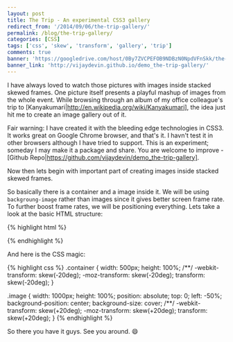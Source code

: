 ```yaml
---
layout: post
title: The Trip - An experimental CSS3 gallery
redirect_from: '/2014/09/06/the-trip-gallery/'
permalink: /blog/the-trip-gallery/
categories: [CSS]
tags: ['css', 'skew', 'transform', 'gallery', 'trip']
comments: true
banner: 'https://googledrive.com/host/0By7ZVCPEFOB9NDBzN0NpdVFnSkk/the-trip.jpg'
banner_link: 'http://vijaydevin.github.io/demo_the-trip-gallery/'
---
```


I have always loved to watch those pictures with images inside stacked skewed frames. One picture itself presents a playful mashup of images from the whole event. While browsing through an album of my office colleague's trip to [Kanyakumari|http://en.wikipedia.org/wiki/Kanyakumari], the idea just hit me to create an image gallery out of it.

Fair warning: I have created it with the bleeding edge technologies in CSS3. It works great on Google Chrome browser, and that's it. I havn't test it in other browsers although I have tried to support. This is an experiment; someday I may make it a package and share. You are welcome to improve - [Github Repo|https://github.com/vijaydevin/demo_the-trip-gallery].

Now then lets begin with important part of creating images inside stacked skewed frames.

<!-- more -->

So basically there is a container and a image inside it. We will be using ```backgroung-image``` rather than images since it gives better screen frame rate. To further boost frame rates, we will be positioning everything. Lets take a look at the basic HTML structure:

{% highlight html %}
<div class="container">
	<div class="image" style="backgroung-image: url(img.jpg)"></div>
</div>
{% endhighlight %}

And here is the CSS magic:

{% highlight css %}
.container {
	width: 500px;
	height: 100%;
	/**/
	-webkit-transform: skew(-20deg);
	-moz-transform: skew(-20deg);
	transform: skew(-20deg);
}

.image {
	width: 1000px;
	height: 100%;
	position: absolute;
	top: 0;
	left: -50%;
	background-position: center;
	background-size: cover;
	/**/
	-webkit-transform: skew(+20deg);
	-moz-transform: skew(+20deg);
	transform: skew(+20deg);
}
{% endhighlight %}

So there you have it guys. See you around. :smile: